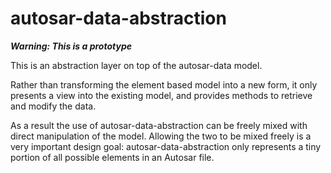 # autosar-data-abstraction

***Warning: This is a prototype***

This is an abstraction layer on top of the autosar-data model.

Rather than transforming the element based model into a new form, it only presents a view into the existing model, and provides methods to retrieve and modify the data.

As a result the use of autosar-data-abstraction can be freely mixed with direct manipulation of the model. Allowing the two to be mixed freely is a very important design goal: autosar-data-abstraction only represents a tiny portion of all possible elements in an Autosar file.
